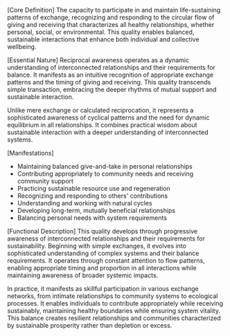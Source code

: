 [Core Definition]
The capacity to participate in and maintain life-sustaining patterns of exchange, recognizing and responding to the circular flow of giving and receiving that characterizes all healthy relationships, whether personal, social, or environmental. This quality enables balanced, sustainable interactions that enhance both individual and collective wellbeing.

[Essential Nature]
Reciprocal awareness operates as a dynamic understanding of interconnected relationships and their requirements for balance. It manifests as an intuitive recognition of appropriate exchange patterns and the timing of giving and receiving. This quality transcends simple transaction, embracing the deeper rhythms of mutual support and sustainable interaction.

Unlike mere exchange or calculated reciprocation, it represents a sophisticated awareness of cyclical patterns and the need for dynamic equilibrium in all relationships. It combines practical wisdom about sustainable interaction with a deeper understanding of interconnected systems.

[Manifestations]
- Maintaining balanced give-and-take in personal relationships
- Contributing appropriately to community needs and receiving community support
- Practicing sustainable resource use and regeneration
- Recognizing and responding to others' contributions
- Understanding and working with natural cycles
- Developing long-term, mutually beneficial relationships
- Balancing personal needs with system requirements

[Functional Description]
This quality develops through progressive awareness of interconnected relationships and their requirements for sustainability. Beginning with simple exchanges, it evolves into sophisticated understanding of complex systems and their balance requirements. It operates through constant attention to flow patterns, enabling appropriate timing and proportion in all interactions while maintaining awareness of broader systemic impacts.

In practice, it manifests as skillful participation in various exchange networks, from intimate relationships to community systems to ecological processes. It enables individuals to contribute appropriately while receiving sustainably, maintaining healthy boundaries while ensuring system vitality. This balance creates resilient relationships and communities characterized by sustainable prosperity rather than depletion or excess.
